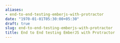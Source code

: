 ```yaml
---
aliases:
- end-to-end-testing-emberjs-with-protractor
date: "1970-01-01T05:30:00+05:30"
draft: true
slug: end-to-end-testing-emberjs-with-protractor
title: End to End testing EmberJS with Protractor
---
```

